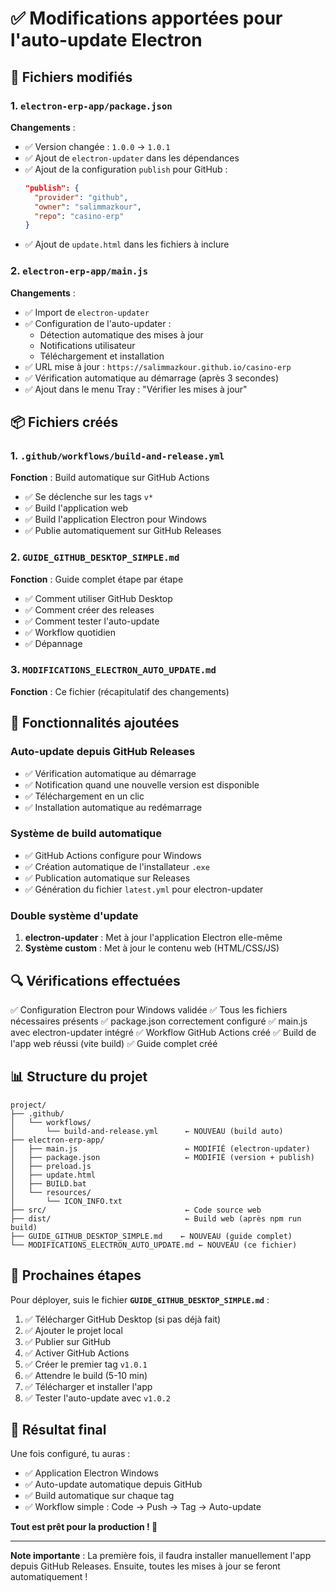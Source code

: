 # ✅ Modifications apportées pour l'auto-update Electron

## 📝 Fichiers modifiés

### 1. `electron-erp-app/package.json`
**Changements** :
- ✅ Version changée : `1.0.0` → `1.0.1`
- ✅ Ajout de `electron-updater` dans les dépendances
- ✅ Ajout de la configuration `publish` pour GitHub :
  ```json
  "publish": {
    "provider": "github",
    "owner": "salimmazkour",
    "repo": "casino-erp"
  }
  ```
- ✅ Ajout de `update.html` dans les fichiers à inclure

### 2. `electron-erp-app/main.js`
**Changements** :
- ✅ Import de `electron-updater`
- ✅ Configuration de l'auto-updater :
  - Détection automatique des mises à jour
  - Notifications utilisateur
  - Téléchargement et installation
- ✅ URL mise à jour : `https://salimmazkour.github.io/casino-erp`
- ✅ Vérification automatique au démarrage (après 3 secondes)
- ✅ Ajout dans le menu Tray : "Vérifier les mises à jour"

## 📦 Fichiers créés

### 1. `.github/workflows/build-and-release.yml`
**Fonction** : Build automatique sur GitHub Actions
- ✅ Se déclenche sur les tags `v*`
- ✅ Build l'application web
- ✅ Build l'application Electron pour Windows
- ✅ Publie automatiquement sur GitHub Releases

### 2. `GUIDE_GITHUB_DESKTOP_SIMPLE.md`
**Fonction** : Guide complet étape par étape
- ✅ Comment utiliser GitHub Desktop
- ✅ Comment créer des releases
- ✅ Comment tester l'auto-update
- ✅ Workflow quotidien
- ✅ Dépannage

### 3. `MODIFICATIONS_ELECTRON_AUTO_UPDATE.md`
**Fonction** : Ce fichier (récapitulatif des changements)

## 🎯 Fonctionnalités ajoutées

### Auto-update depuis GitHub Releases
- ✅ Vérification automatique au démarrage
- ✅ Notification quand une nouvelle version est disponible
- ✅ Téléchargement en un clic
- ✅ Installation automatique au redémarrage

### Système de build automatique
- ✅ GitHub Actions configure pour Windows
- ✅ Création automatique de l'installateur `.exe`
- ✅ Publication automatique sur Releases
- ✅ Génération du fichier `latest.yml` pour electron-updater

### Double système d'update
1. **electron-updater** : Met à jour l'application Electron elle-même
2. **Système custom** : Met à jour le contenu web (HTML/CSS/JS)

## 🔍 Vérifications effectuées

✅ Configuration Electron pour Windows validée
✅ Tous les fichiers nécessaires présents
✅ package.json correctement configuré
✅ main.js avec electron-updater intégré
✅ Workflow GitHub Actions créé
✅ Build de l'app web réussi (vite build)
✅ Guide complet créé

## 📊 Structure du projet

```
project/
├── .github/
│   └── workflows/
│       └── build-and-release.yml      ← NOUVEAU (build auto)
├── electron-erp-app/
│   ├── main.js                        ← MODIFIÉ (electron-updater)
│   ├── package.json                   ← MODIFIÉ (version + publish)
│   ├── preload.js
│   ├── update.html
│   ├── BUILD.bat
│   └── resources/
│       └── ICON_INFO.txt
├── src/                               ← Code source web
├── dist/                              ← Build web (après npm run build)
├── GUIDE_GITHUB_DESKTOP_SIMPLE.md    ← NOUVEAU (guide complet)
└── MODIFICATIONS_ELECTRON_AUTO_UPDATE.md ← NOUVEAU (ce fichier)
```

## 🚀 Prochaines étapes

Pour déployer, suis le fichier **`GUIDE_GITHUB_DESKTOP_SIMPLE.md`** :

1. ✅ Télécharger GitHub Desktop (si pas déjà fait)
2. ✅ Ajouter le projet local
3. ✅ Publier sur GitHub
4. ✅ Activer GitHub Actions
5. ✅ Créer le premier tag `v1.0.1`
6. ✅ Attendre le build (5-10 min)
7. ✅ Télécharger et installer l'app
8. ✅ Tester l'auto-update avec `v1.0.2`

## 🎉 Résultat final

Une fois configuré, tu auras :
- ✅ Application Electron Windows
- ✅ Auto-update automatique depuis GitHub
- ✅ Build automatique sur chaque tag
- ✅ Workflow simple : Code → Push → Tag → Auto-update

**Tout est prêt pour la production ! 🚀**

---

**Note importante** : La première fois, il faudra installer manuellement l'app depuis GitHub Releases. Ensuite, toutes les mises à jour se feront automatiquement !
